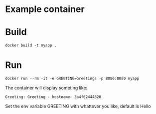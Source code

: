 # Example container

# Build

```
docker build -t myapp . 
```

# Run

```
docker run --rm -it -e GREETING=Greetings -p 8080:8080 myapp 
```

The container will display someting like:

```
Greeting: Greeting - hostname: 3a4f62444820
```

Set the env variable GREETING with whattever you like, default is Hello


